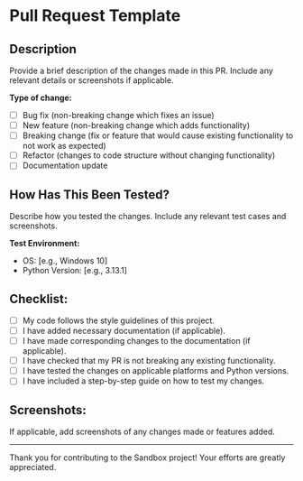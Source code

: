 # Pull Request Template

## Description

Provide a brief description of the changes made in this PR. Include any relevant details or screenshots if applicable.

**Type of change:**

- [ ] Bug fix (non-breaking change which fixes an issue)
- [ ] New feature (non-breaking change which adds functionality)
- [ ] Breaking change (fix or feature that would cause existing functionality to not work as expected)
- [ ] Refactor (changes to code structure without changing functionality)
- [ ] Documentation update

## How Has This Been Tested?

Describe how you tested the changes. Include any relevant test cases and screenshots.

**Test Environment:**

- OS: [e.g., Windows 10]
- Python Version: [e.g., 3.13.1]

## Checklist:

- [ ] My code follows the style guidelines of this project.
- [ ] I have added necessary documentation (if applicable).
- [ ] I have made corresponding changes to the documentation (if applicable).
- [ ] I have checked that my PR is not breaking any existing functionality.
- [ ] I have tested the changes on applicable platforms and Python versions.
- [ ] I have included a step-by-step guide on how to test my changes.

## Screenshots:

If applicable, add screenshots of any changes made or features added.

---

Thank you for contributing to the Sandbox project! Your efforts are greatly appreciated.
